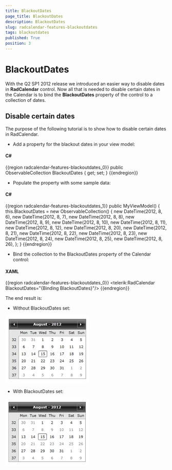 ```yaml
---
title: BlackoutDates
page_title: BlackoutDates
description: BlackoutDates
slug: radcalendar-features-blackoutdates
tags: blackoutdates
published: True
position: 3
---
```


# BlackoutDates

With the Q2 SP1 2012 release we introduced an easier way to disable dates in __RadCalendar__ control. Now all that is needed to disable certain dates in the Calendar is to bind the __BlackoutDates__ property of the control to a collection of dates.

## Disable certain dates

The purpose of the following tutorial is to show how to disable certain dates in RadCalendar.

* Add a property for the blackout dates in your view model:

#### __C#__

{{region radcalendar-features-blackoutdates_0}}
	public ObservableCollection<DateTime> BlackoutDates { get; set; }
{{endregion}}

* Populate the property with some sample data:

#### __C#__

{{region radcalendar-features-blackoutdates_1}}
	public MyViewModel()
	{
		this.BlackoutDates = new ObservableCollection<DateTime>()
	    {
			new DateTime(2012, 8, 6),
			new DateTime(2012, 8, 7),
			new DateTime(2012, 8, 8),
			new DateTime(2012, 8, 9),
			new DateTime(2012, 8, 10),
			new DateTime(2012, 8, 11),
			new DateTime(2012, 8, 12),
			new DateTime(2012, 8, 20),
			new DateTime(2012, 8, 21),
			new DateTime(2012, 8, 22),
			new DateTime(2012, 8, 23),
			new DateTime(2012, 8, 24),
			new DateTime(2012, 8, 25),
			new DateTime(2012, 8, 26),
	    };
	}
{{endregion}}

* Bind the collection to the BlackoutDates property of the Calendar control:

#### __XAML__

{{region radcalendar-features-blackoutdates_0}}
	<telerik:RadCalendar BlackoutDates="{Binding BlackoutDates}"/>
{{endregion}}

The end result is:

* Without BlackoutDates set:

![radcalendar-features-blackoutdates-1](images/radcalendar-features-blackoutdates-1.png)

* With BlackoutDates set:

![radcalendar-features-blackoutdates-2](images/radcalendar-features-blackoutdates-2.png)
